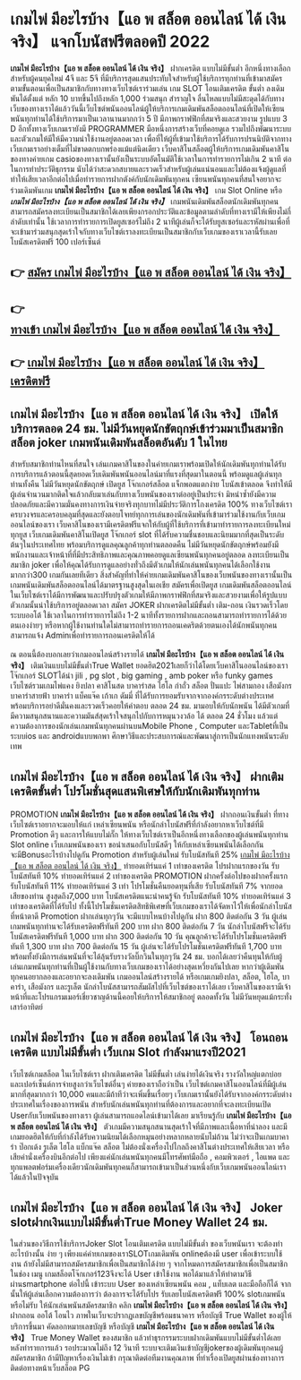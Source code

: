 # เกมไพ่ มีอะไรบ้าง【แอ พ สล็อต ออนไลน์ ได้ เงิน จริง】  แจกโบนัสฟรีตลอดปี 2022

**เกมไพ่ มีอะไรบ้าง【แอ พ สล็อต ออนไลน์ ได้ เงิน จริง】** ฝากเครดิต แบบไม่มีขั้นต่ำ  อีกหนึ่งทางเลือกสำหรับผู้คนยุคใหม่ 4จี และ 5จี ที่มีบริการสุดแสนประทับใจสำหรับผู้ใช้บริการทุกท่านที่เข้ามาสมัครตามขั้นตอนเพื่อเป็นสมาชิกกับทางทางเว็บไซต์เราร่วมเล่น เกม SLOT  โอนเติมเครดิต ขั้นต่ำ ลงเดิมพันได้ตั้งแต่ หลัก 10 บาทขึ้นไปถึงหลัก 1,000 ร่วมสนุก สำราญใจ ลื่นไหลแบบไม่มีสะดุดได้กับทางเว็บของทางเราได้แล้ววันนี้เว็บไซต์พนันออนไลน์ผู้ให้บริการเกมเดิมพันสล็อตออนไลน์ที่เปิดให้เซียนพนันทุกท่านได้ใช้บริการมาเป็นเวลานานมากกว่า 5 ปี มีภาพกราฟฟิกที่สมจริงและสวยงาม รูปแบบ 3 D
อีกทั้งทางเว็บเกมเรายังมี  PROGRAMMER มือหนึ่งการสร้างเว็บที่คอยดูเล  รวมไปถึงพัฒนาระบบและตัวเกมให้มีให้มีความน่าใช้งานอยู่ตลอดเวลา เพื่อที่ให้ผู้ที่เข้ามาใช้บริการได้รับการปรนนิบัติจากทางเว็บเกมเราอย่างเต็มที่ไม่ขาดตกบกพร่องแม้แต่นิดเดียว เว็บคาสิโนสล็อตผู้ให้บริการเกมเดิมพันคาสิโนของทางค่ายเกม casioของทางเรานั้นยังเป็นระบบอัตโนมัติใช้เวลาในการทำรายการไม่เกิน 2 นาที ต่อในการทำประวัติธุกรรม นับได้ว่าสะดวกสบายและรวดเร็วสำหรับผู้เล่นแน่นอนและไม่ต้องแจ้งผู้ดูแลที่ทำให้เสียเวลาอีกต่อไปเมื่อทำรายการฝากตังค์กับนักเดิมพันทุกคน
เซียนพนันทุกคนที่สนใจอยากจะร่วมเดิมพันเกม **เกมไพ่ มีอะไรบ้าง【แอ พ สล็อต ออนไลน์ ได้ เงิน จริง】** เกม Slot Online หรือ ***เกมไพ่ มีอะไรบ้าง【แอ พ สล็อต ออนไลน์ ได้ เงิน จริง】*** เกมพนันเดิมพันสล็อตนักเดิมพันทุกคนสามารถสมัครลงทะเบียนเป็นสมาชิกได้เลยเพียงกรอกประวัติและข้อมูลตามลำดับที่ทางเรามีให้เพียงไม่กี่ลำดับเท่านั้น ใช้เวลาการทำรายการเปิดยูสเซอร์ไม่ถึง 2 นาทีผู้เล่นก็จะได้รับยูสเซอร์และรหัสผ่านเพื่อที่จะเข้ามาร่วมสนุกสุดเร้าใจกับทางเว็บไซต์เราลงทะเบียนเป็นสมาชิกกับเว็บเกมของเราเวลานี้รับเลยโบนัสเครดิตฟรี 100 เปอร์เซ็นต์

## 👉 [สมัคร เกมไพ่ มีอะไรบ้าง【แอ พ สล็อต ออนไลน์ ได้ เงิน จริง】](https://archa888.com/)
## 👉 [ทางเข้า เกมไพ่ มีอะไรบ้าง【แอ พ สล็อต ออนไลน์ ได้ เงิน จริง】](https://archa888.com/)
## 👉 [เกมไพ่ มีอะไรบ้าง【แอ พ สล็อต ออนไลน์ ได้ เงิน จริง】 เครดิตฟรี](https://archa888.com/)

## เกมไพ่ มีอะไรบ้าง【แอ พ สล็อต ออนไลน์ ได้ เงิน จริง】 เปิดให้บริการตลอด  24 ชม. ไม่มีวันหยุดนักขัตฤกษ์เข้าร่วมมาเป็นสมาชิก สล็อต joker เกมพนันเดิมพันสล็อตอันดับ 1 ในไทย

สำหรับสมาชิกท่านไหนที่สนใจ เล่นเกมคาสิโนของในค่ายเกมเราพร้อมเปิดให้นักเดิมพันทุกท่านได้รับการบริการแล้วตอนนี้สุดยอดเว็บเดิมพันพนันออนไลน์มาที่แรงที่สุดมาในตอนนี้ พร้อมดูแลผู้เล่นทุกท่านทั้งคืน ไม่มีวันหยุดนักขัตฤกษ์ เปิดยูส โจ๊กเกอร์สล็อต แจ็กพอตแตกง่าย โบนัสเข้าตลอด จึงทำให้มีผู้เล่นจำนวนมากติดใจแล้วกลับมาเล่นกับทางเว็บพนันของเราต่ออยู่เป็นประจำ มิหนำซ้ำยังมีความปลอดภัยและมีความมั่นคงทางการเงินจ่ายจริงทุกบาทไม่มีประวัติการโกงเครดิต 100% ทางเว็บไซต์เราครบวงจรและครอบคลุมที่สุดและยังตอบโจทย์ทุกการเล่นของนักเดิมพันที่เข้ามาร่วมใช้งานกับเว็บเกมออนไลน์ของเรา
เว็บคาสิโนของเรามีเครดิตฟรีแจกให้กับผู้ที่ใช้บริการที่เข้ามาทำรายการลงทะเบียนใหม่ทุกยูส เว็บเกมเดิมพันคาสิโนเปิดยูส โจ๊กเกอร์ slot ที่ได้รับความชื่นชอบและนิยมมากที่สุดเป็นระดับต้นๆในประเทศไทย พร้อมบริการดูแลคุณลูกค้าทุกท่านตลอดคืน ไม่มีวันหยุดนักขัตฤกษ์พร้อมยังมีพนักงานและเจ้าหน้าที่ที่มีประสิทธิภาพและคุณภาพคอยดูแลเซียนพนันทุกคนอยู่ตลอด ลงทะเบียนเป็นสมาชิก joker เพื่อให้คุณได้รับการดูแลอย่างทั่วถึงมีตัวเกมให้นักเล่นพนันทุกคนได้เลือกใช้งานมากกว่า300 เกมกันเลยทีเดียว
สิ่งสำคัญที่ทำให้ค่ายเกมเดิมพันคาสิโนของเว็บพนันของทางเรานั้นเป็นเกมพนันเดิมพันสล็อตออนไลน์ได้มาตรฐานสูงสุดในเอเชีย สมัครเพื่อเปิดยูส  เกมเดิมพันสล็อตออนไลน์ในเว็บไซต์เราได้มีการพัฒนาและปรับปรุงตัวเกมให้มีภาพกราฟฟิกที่สมจริงและสวยงามเพื่อให้รูปแบบตัวเกมนั้นน่าใช้บริการอยู่ตลอดเวลา สมัคร JOKER ฝากเครดิตไม่มีขั้นต่ำ เติม-ถอน เงินรวดเร็วโดยระบบออโต้ ใช้เวลาในการทำรายการไม่ถึง 1-2 นาทีทั้งรายการฝากและถอนสามารถทำรายการได้ด้วยตนเองง่ายๆ หรือหากผู้ใช้งานท่านใดไม่สามารถทำรายการถอนเคดริตด้วยตนเองได้นักพนันทุกคนสามารถแจ้ง Adminเพื่อทำรายการถอนเครดิตให้ได้

ณ ตอนนี้ต้องบอกเลยว่าเกมออนไลน์สร้างรายได้ **เกมไพ่ มีอะไรบ้าง【แอ พ สล็อต ออนไลน์ ได้ เงิน จริง】** เติมเงินแบบไม่มีขั้นต่ำTrue Wallet ยอดฮิต2021เลยก็ว่าได้โดยเว็บคาสิโนออนไลน์ของเรา โจ๊กเกอร์ SLOTได้นำ  jili , pg slot , big gaming , amb poker หรือ funky games เว็บไซต์รวมเกมไพ่แคง  ยิงปลา คาสิโนสด บาคาร่าสด ไฮโล กำถั่ว สล็อต ปั่นแปะ ไพ่สามกอง เสือมังกร บาคาร่าสายฟ้า บาคาร่า แบ็คแจ๊ค เก้าเก ดัมมี่ ที่ได้รับการยอมรับจากจากองค์กรระดับต่างประเทศ พร้อมบริการอย่าดีมั่นคงและรวดเร็วคอยให้คำตอบ ตลอด 24 ชม. มามอบให้กับนักพนัน ได้มีตัวเกมที่มีความสนุกสนานและความมันส์สุดเร้าใจสนุกไปกับการหมุนวงวล้อ ได้ ตลอด 24 ชั่วโมง แล้วแต่ความต้องการของนักเล่นเกมพนันทุกคนผ่านบนMobile Phone , Computer และTabletที่เป็นระบบios และ androidแบบพกพา ศึกษาวิธีและประสบการณ์และพัฒนาสู่การเป็นนักแทงพนันระดับเทพ

## เกมไพ่ มีอะไรบ้าง【แอ พ สล็อต ออนไลน์ ได้ เงิน จริง】 ฝากเติมเครดิตขั้นต่ำ โปรโมชั่นสุดแสนพิเศษให้กับนักเดิมพันทุกท่าน

 PROMOTION  **เกมไพ่ มีอะไรบ้าง【แอ พ สล็อต ออนไลน์ ได้ เงิน จริง】** ฝากถอนเงินขั้นต่ำ ที่ทางเว็บไซต์เราอยากจะมอบให้แก่  เหล่าเซียนพนัน หรือนักล่าโบนัสฟรีที่กำลังอยากหาเว็บไซต์ที่มี  Promotion ดีๆ และการให้แบบไม่กั๊ก ให้ทางเว็บไซต์เราเป็นอีกหนึ่งทางเลือกของผู้เล่นพนันทุกท่าน Slot online เว็บเกมพนันของเรา ขอนำเสนอกับโบนัสดีๆ ให้กับเหล่าเซียนพนันได้เลือกกัน จะมีBonusอะไรบ้างไปดูกัน
 Promotion สำหรับผู้เล่นใหม่ รับโบนัสทันที 25% [เกมไพ่ มีอะไรบ้าง【แอ พ สล็อต ออนไลน์ ได้ เงิน จริง】](https://archa888.com/) ทำยอดเทิร์นแค่ 1 เท่าของเครดิต
โปรฝากแรกของวัน รับโบนัสทันที 10% ทำยอดเทิร์นแค่ 2 เท่าของเครดิต
 PROMOTION ฝากครั้งต่อไปของฝากครั้งแรก รับโบนัสทันที 11% ทำยอดเทิร์นแค่ 3 เท่า
โปรโมชั่นคืนยอดทุนที่เสีย รับโบนัสทันที 7% จากยอดเสียของท่าน สูงสุดถึง7,000 บาท
โบนัสเครดิตแนะนำคนรู้จัก รับโบนัสทันที 10% ทำยอดเทิร์นแค่ 3 เท่าของเครดิตที่ได้รับไป
ทั้งนี้โปรโมชั่นเครดิตสิทธิพิเศษที่เว็บเกมของเราได้จัดหาไว้ให้เพื่อนักล่าโบนัสที่หน้าตาดี  Promotion ฝากเล่นทุกๆวัน จะมีแบบไหนบ้างไปดูกัน
ฝาก 800 ติดต่อกัน 3 วัน ผู้เล่นเกมพนันทุกท่านจะได้รับเครดิตฟรีทันที 200 บาท
ฝาก 800 ติดต่อกัน 7 วัน นักล่าโบนัสฟรีจะได้รับโบนัสเครดิตฟรีทันที 1,000 บาท
ฝาก 300 ติดต่อกัน 10 วัน คุณลูกค้าจะได้รับโปรโมชั่นเครดิตฟรีทันที 1,300 บาท
ฝาก 700 ติดต่อกัน 15 วัน ผู้เล่นจะได้รับโปรโมชั่นเครดิตฟรีทันที 1,700 บาท
พร้อมทั้งยังมีการเล่นพนันที่จะได้ลุ้นรับรางวัลบิ๊กวินในทุกๆวัน 24 ชม. บอกได้เลยว่าคืนทุนให้กับผู้เล่นเกมพนันทุกท่านที่เป็นผู้ใช้งานกับทางเว็บเกมของเราได้อย่างสุดเหวี่ยงกันไปเลย หากว่าผู้เดิมพันทุกคนอยากลองและอยากจะลงเดิมพัน เกมออนไลน์สร้างรายได้ หรือเกมเกมยิงปลา, สล็อต, ไฮโล, บาคาร่า, เสือมังกร และรูเล็ต นักล่าโบนัสสามารถสัมผัสไปที่เว็บไซต์ของเราได้เลย เว็บคาสิโนของเรามีเจ้าหน้าที่และโปรแกรมเมอร์เชี่ยวชาญด้านนี้คอยให้บริการให้สมาชิกอยู่ ตลอดทั้งวัน ไม่มีวันหยุดแม้กระทั่งเสาร์อาทิตย์

## เกมไพ่ มีอะไรบ้าง【แอ พ สล็อต ออนไลน์ ได้ เงิน จริง】 โอนถอนเครดิต แบบไม่มีขั้นต่ำ  เว็บเกม Slot กำลังมาแรงปี2021

เว็บไซต์เกมสล็อต ในเว็บไซต์เรา ฝากเติมเครดิต ไม่มีขั้นต่ำ เล่นง่ายได้เงินจริง รางวัลใหญ่แตกบ่อยและเปอร์เซ็นต์การจ่ายสูงกว่าเว็บไซต์อื่นๆ ค่ายของเราถือว่าเป็น เว็บไซต์เกมคาสิโนออนไลน์ที่มีผู้เล่นมากที่สุดมากกว่า 10,000 คนและมีถ้าทีว่าจะเพิ่มขึ้นเรื่อยๆ เว็บเกมเรานั้นยังได้รับจากองค์กรระดับต่างประเทศในเรื่องของการพนัน สำหรับนักเล่นพนันทุกท่านที่ต้องการและอยากที่จะลงทะเบียนเปิด Userกับเว็บพนันของทางเรา ผู้เล่นสามารถแอดไลน์เข้ามาได้เลย
	มาเรียนรู้กับ **เกมไพ่ มีอะไรบ้าง【แอ พ สล็อต ออนไลน์ ได้ เงิน จริง】** ตัวเกมมีความสนุกสนานสุดเร้าใจที่มีภาพและเนื้อหาที่น่าลอง และมีเกมยอดฮิตให้กับที่กำลังได้รับความนิยมได้เลือกหมุนอย่างหลากหลายนับไม่ถ้วน  ไม่ว่าจะเป็นเกมบาคาร่า ป๊อกเด้ง รูเล็ต ไฮโล แบ็กแจ๊ค สล็อต ไม่ต้องนั่งเครื่องไปไกลถึงคาสิโนต่างประเทศให้เสียเวลา หรือเสียค่านั่งเครื่องบินอีกต่อไป เพียงแค่นักเล่นพนันทุกคนมีโทรศัพท์มือถือ , คอมพิวเตอร์ , ไอแพด และทุกแพลตฟอร์มเครื่องเดียวนักเดิมพันทุกคนก็สามารถเข้ามาเป็นส่วนหนึ่งกับเว็บเกมพนันออนไลน์เราได้แล้วในปัจจุบัน

## เกมไพ่ มีอะไรบ้าง【แอ พ สล็อต ออนไลน์ ได้ เงิน จริง】 Joker slotฝากเงินแบบไม่มีขั้นต่ำTrue Money Wallet 24 ชม.

ในส่วนของวิธีการใช้บริการJoker Slot โอนเติมเครดิต แบบไม่มีขั้นต่ำ ของเว็บพนันเรา จะต้องทำอะไรบ้างนั้น ง่าย ๆ เพียงแค่ค่ายเกมของเราSLOTเกมเดิมพัน onlineต้องมี user เพื่อเข้าระบบใช้งาน ถ้ายังไม่มีสามารถสมัครสมาชิกเพื่อเป็นสมาชิกได้ง่าย ๆ จากโหมดการสมัครสมาชิกเพื่อเป็นสมาชิกในช่อง เมนู เกมสล็อตโจ๊กเกอร์123จึงจะได้ User เข้าใช้งาน พอได้มาแล้วให้ทำตามวิธีผ่านsmartphone ต่อไปนี้
เข้าระบบ User  ของเหล่าเซียนพนัน คอม , แท็บเลต และมือถือก็ได้
จากนั้นให้ผู้เล่นเลือกความต้องการว่า ต้องการจะได้รับโปร รับเลยโบนัสเครดิตฟรี 100% slotเกมพนันหรือไม่รับ
ให้นักเล่นพนันสมัครสมาชิก คลิก **เกมไพ่ มีอะไรบ้าง【แอ พ สล็อต ออนไลน์ ได้ เงิน จริง】** ฝากถอน ออโต้ โอนไว ภาพในเว็บจะปรากฏเลขบัญชีพร้อมธนาคาร หรือบัญชี True Wallet ของผู้ให้บริการขึ้นมา
คัดลอกหมายเลขบัญชี หรือบัญชี **เกมไพ่ มีอะไรบ้าง【แอ พ สล็อต ออนไลน์ ได้ เงิน จริง】** True Money Wallet ของสมาชิก แล้วทำธุรกรรมระบบฝากเดิมพันแบบไม่มีขั้นต่ำได้เลย
หลังทำรายการแล้ว รอประมาณไม่ถึง 12 วินาที ระบบจะเติมเงินเข้าบัญชีjokerของผู้เดิมพันทุกคนผู้สมัครสมาชิก
ถ้ามีปัญหาเรื่องเงินไม่เข้า กรุณาติดต่อทีมงานคุณภาพ ที่ทำเรื่องเปิดยูสผ่านช่องทางการติดต่อทางหน้าเว็บสล็อต PG


